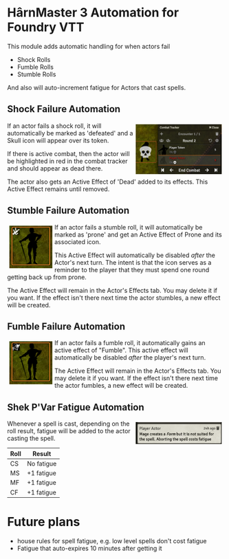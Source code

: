 # HârnMaster 3 Automation for Foundry VTT

This module adds automatic handling for when actors fail
 * Shock Rolls
 * Fumble Rolls
 * Stumble Rolls

And also will auto-increment fatigue for Actors that cast spells.

## Shock Failure Automation

<img width=200 src="images/FailedShock.png" style="float:right;padding:5px"/>

If an actor fails a shock roll, it will automatically be
marked as 'defeated' and a Skull icon will appear over its
token.

If there is active combat, then the actor will be highlighted
in red in the combat tracker and should appear as dead there.

The actor also gets an Active Effect of 'Dead' added to its
effects. This Active Effect remains until removed.

## Stumble Failure Automation

<img width=100 src="images/FailedStumble.png" style="float:left;padding:5px"/>

If an actor fails a stumble roll, it will automatically be
marked as 'prone' and get an Active Effect of Prone and its
associated icon.

This Active Effect will automatically be disabled *after* the Actor's
next turn. The intent is that the icon serves as a reminder to the 
player that they must spend one round getting back up from prone.

The Active Effect will remain in the Actor's Effects tab. You
may delete it if you want. If the effect isn't there next time
the actor stumbles, a new effect will be created.

## Fumble Failure Automation

<img width=100 src="images/FailedFumble.png" style="float:left;padding:5px"/>

If an actor fails a fumble roll, it automatically gains an
active effect of "Fumble". This active effect will 
automatically be disabled *after* the player's next turn. 

The Active Effect will remain in the Actor's Effects tab. You
may delete it if you want. If the effect isn't there next time
the actor fumbles, a new effect will be created.

## Shek P'Var Fatigue Automation

<img width=200 src="images/SpellFatigue.png" style="float:right;padding:5px"/>

Whenever a spell is cast, depending on the roll result, fatigue will be
added to the actor casting the spell.

|Roll|Result|
|----|------|
|CS|No fatigue |
|MS|+1 fatigue |
|MF|+1 fatigue |
|CF|+1 fatigue |

# Future plans
* house rules for spell fatigue, e.g. low level spells don't cost fatigue
* Fatigue that auto-expires 10 minutes after getting it


